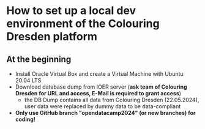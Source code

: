 # How to set up a local dev environment of the Colouring Dresden platform

## At the beginning

- Install Oracle Virtual Box and create a Virtual Machine with Ubuntu 20.04 LTS
- Download database dump from IOER server (**ask team of Colouring Dresden for URL and access, E-Mail is required to grant access**)
  - the DB Dump contains all data from Colouring Dresden (22.05.2024), user data were replaced by dummy data to be data-compliant
- **Only use GitHub branch "opendatacamp2024" (or new branches) for coding!**


